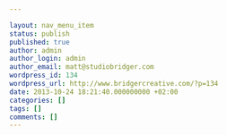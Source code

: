 ```yaml
---

layout: nav_menu_item
status: publish
published: true
author: admin
author_login: admin
author_email: matt@studiobridger.com
wordpress_id: 134
wordpress_url: http://www.bridgercreative.com/?p=134
date: 2013-10-24 18:21:40.000000000 +02:00
categories: []
tags: []
comments: []
---
```

